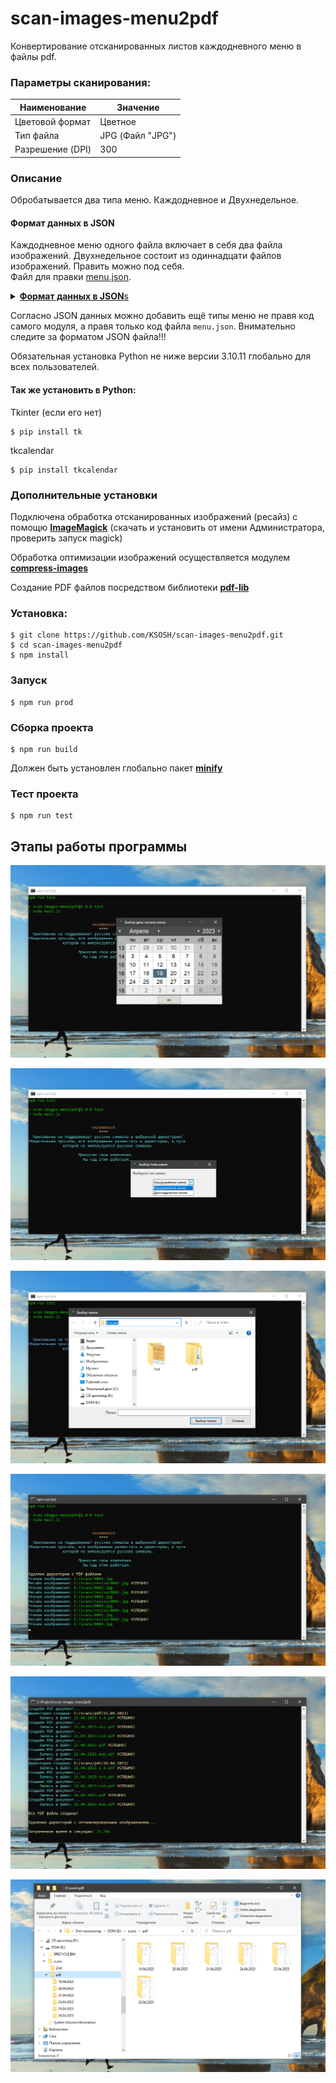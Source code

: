 # scan-images-menu2pdf
Конвертирование отсканированных листов каждодневного меню в файлы pdf.

### Параметры сканирования:
| Наименование     | Значение         |
| ---------------- | ---------------- |
| Цветовой формат  | Цветное          |
| Тип файла        | JPG (Файл "JPG") |
| Разрешение (DPI) | 300              |

### Описание
Обробатывается два типа меню. Каждодневное и Двухнедельное.
#### Формат данных в JSON
Каждодневное меню одного файла включает в себя два файла изображений. Двухнедельное состоит из одиннадцати файлов изображений. Править можно под себя.   
Файл для правки [menu.json](https://github.com/KSOSH/scan-images-menu2pdf/blob/main/menu.json).   
<details>
	<summary><u><strong>Формат данных в JSON</strong>s</u></summary>

```json
[
	{
		"name": "Каждодневное меню",
		"files": 2,
		"size": 1130,
		"author": "ООО «КДП «Здоров и Сыт»",
		"produser": "ГБОУ СОШ пос. Комсомольский",
		"items": [
			{
				"title": "Меню рациона питания для детей учащихся 1-4 классов",
				"sufix": "-1-4"
			},
			{
				"title": "Меню рациона питания для детей с ОВЗ",
				"sufix": "-ovz"
			},
			{
				"title": "Индивидуальное меню рациона питания",
				"sufix": "-ind"
			},
			{
				"title": "Меню рациона питания для учащихся",
				"sufix": ""
			},
			{
				"title": "Меню рациона питания для детей мобилизованных родителей",
				"sufix": "-mob"
			}
		]
	},
	{
		"name": "Двухнедельное меню",
		"files": 11,
		"size": 1600,
		"author": "ООО «КДП «Здоров и Сыт»",
		"produser": "ГБОУ СОШ пос. Комсомольский",
		"items": [
			{
				"title": "Примерное двухнедельное меню рациона питания для детей учащихся 1-4 класса",
				"sufix": "-1-4"
			},
			{
				"title": "Примерное двухнедельное меню рациона питания для детей c ОВЗ",
				"sufix": "-ovz"
			},
			{
				"title": "Примерное двухнедельное индивидуальное меню рациона питания",
				"sufix": "-ind"
			},
			{
				"title": "Примерное двухнедельное меню рациона питания для учащихся",
				"sufix": ""
			},
			{
				"title": "Примерное двухнедельное меню рациона питания для детей мобилизованных родителей",
				"sufix": "-mob"
			}
		]
	}

]
```
</details>

Согласно JSON данных можно добавить ещё типы меню не правя код самого модуля, а правя только код файла `menu.json`. Внимательно следите за форматом JSON файла!!!

Обязательная установка Python не ниже версии 3.10.11 глобально для всех пользователей.

#### Так же установить в Python:
Tkinter (если его нет)
```Batchfile
$ pip install tk
```
tkcalendar
```Batchfile
$ pip install tkcalendar
```
### Дополнительные установки
Подключена обработка отсканированных изображений (ресайз) с помощю [**ImageMagick**](https://imagemagick.org/script/download.php) (скачать и установить от имени Администратора, проверить запуск magick)

Обработка оптимизации изображений осуществляется модулем [**compress-images**](https://github.com/semiromid/compress-images)

Создание PDF файлов посредством библиотеки [**pdf-lib**](https://pdf-lib.js.org/)

### Установка:
```Batchfile
$ git clone https://github.com/KSOSH/scan-images-menu2pdf.git
$ cd scan-images-menu2pdf
$ npm install
```
### Запуск
```Batchfile
$ npm run prod
```
### Сборка проекта
```Batchfile
$ npm run build
```
Должен быть установлен глобально пакет [**minify**](https://www.npmjs.com/package/minify)
### Тест проекта
```Batchfile
$ npm run test
```
## Этапы работы программы

![Выбор даты](/assets/screenshots/0001.png?raw=true "Выбор даты")

![Определение типа меню](/assets/screenshots/0002.png?raw=true "Определение типа меню")

![Выбор папки с изображениями](/assets/screenshots/0003.png?raw=true "Выбор папки с изображениями")

![Старт программы](/assets/screenshots/0004.png?raw=true "Старт программы")

![Выполнение программы](/assets/screenshots/0005.png?raw=true "Выполнение программы")

![Дирректория с полученными PDF файлами](/assets/screenshots/0006.png?raw=true "Дирректория с полученными PDF файлами")
